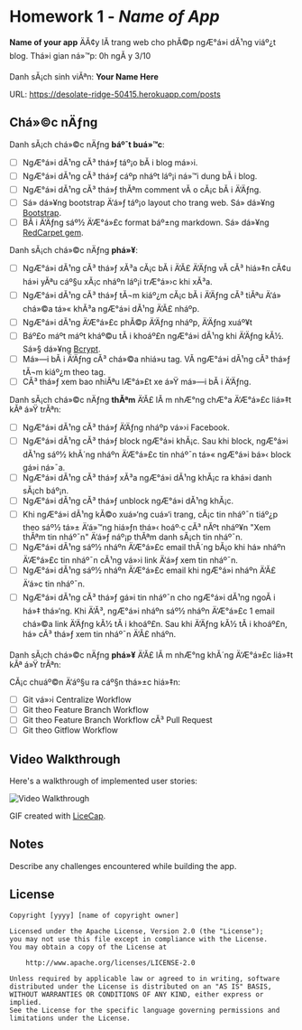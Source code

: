 # Homework 1 - *Name of App*

**Name of your app** ÄĂ¢y lĂ  trang web cho phĂ©p ngÆ°á»i dĂ¹ng viáº¿t blog. Thá»i gian ná»™p: 0h ngĂ y 3/10

Danh sĂ¡ch sinh viĂªn: **Your Name Here**

URL: https://desolate-ridge-50415.herokuapp.com/posts

## Chá»©c nÄƒng

Danh sĂ¡ch chá»©c nÄƒng **báº¯t buá»™c**:

* [ ] NgÆ°á»i dĂ¹ng cĂ³ thá»ƒ táº¡o bĂ i blog má»›i.
* [ ] NgÆ°á»i dĂ¹ng cĂ³ thá»ƒ cáº­p nháº­t láº¡i ná»™i dung bĂ i blog.
* [ ] NgÆ°á»i dĂ¹ng cĂ³ thá»ƒ thĂªm comment vĂ o cĂ¡c bĂ i Ä‘Äƒng.
* [ ] Sá»­ dá»¥ng bootstrap Ä‘á»ƒ táº¡o layout cho trang web. Sá»­ dá»¥ng [Bootstrap](https://rubygems.org/gems/bootstrap/versions/4.0.0.alpha3).
* [ ] BĂ i Ä‘Äƒng sáº½ Ä‘Æ°á»£c format báº±ng markdown. Sá»­ dá»¥ng [RedCarpet gem](https://github.com/vmg/redcarpet).

Danh sĂ¡ch chá»©c nÄƒng **phá»¥**:

* [ ] NgÆ°á»i dĂ¹ng cĂ³ thá»ƒ xĂ³a cĂ¡c bĂ i Ä‘Ă£ Ä‘Äƒng vĂ  cĂ³ hiá»‡n cĂ¢u há»i yĂªu cáº§u xĂ¡c nháº­n láº¡i trÆ°á»›c khi xĂ³a.
* [ ] NgÆ°á»i dĂ¹ng cĂ³ thá»ƒ tĂ¬m kiáº¿m cĂ¡c bĂ i Ä‘Äƒng cĂ³ tiĂªu Ä‘á» chá»©a tá»« khĂ³a ngÆ°á»i dĂ¹ng Ä‘Ă£ nháº­p.
* [ ] NgÆ°á»i dĂ¹ng Ä‘Æ°á»£c phĂ©p Ä‘Äƒng nháº­p, Ä‘Äƒng xuáº¥t
* [ ] Báº£o máº­t máº­t kháº©u tĂ i khoáº£n ngÆ°á»i dĂ¹ng khi Ä‘Äƒng kĂ½. Sá»§ dá»¥ng [Bcrypt](https://github.com/codahale/bcrypt-ruby).
* [ ] Má»—i bĂ i Ä‘Äƒng cĂ³ chá»©a nhiá»u tag. VĂ  ngÆ°á»i dĂ¹ng cĂ³ thá»ƒ tĂ¬m kiáº¿m theo tag.
* [ ] CĂ³ thá»ƒ xem bao nhiĂªu lÆ°á»£t xe á»Ÿ má»—i bĂ i Ä‘Äƒng.

Danh sĂ¡ch chá»©c nÄƒng **thĂªm** Ä‘Ă£ lĂ m nhÆ°ng chÆ°a Ä‘Æ°á»£c liá»‡t kĂª á»Ÿ trĂªn:

* [ ] NgÆ°á»i dĂ¹ng cĂ³ thá»ƒ Ä‘Äƒng nháº­p vá»›i Facebook.
* [ ] NgÆ°á»i dĂ¹ng cĂ³ thá»ƒ block ngÆ°á»i khĂ¡c. Sau khi block, ngÆ°á»i dĂ¹ng sáº½ khĂ´ng nháº­n Ä‘Æ°á»£c tin nháº¯n tá»« ngÆ°á»i bá»‹ block gá»­i ná»¯a.
* [ ] NgÆ°á»i dĂ¹ng cĂ³ thá»ƒ xĂ³a ngÆ°á»i dĂ¹ng khĂ¡c ra khá»i danh sĂ¡ch báº¡n.
* [ ] NgÆ°á»i dĂ¹ng cĂ³ thá»ƒ unblock ngÆ°á»i dĂ¹ng khĂ¡c.
* [ ] Khi ngÆ°á»i dĂ¹ng kĂ©o xuá»‘ng cuá»‘i trang, cĂ¡c tin nháº¯n tiáº¿p theo sáº½ tá»± Ä‘á»™ng hiá»ƒn thá»‹ hoáº·c cĂ³ nĂºt nháº¥n "Xem thĂªm tin nháº¯n" Ä‘á»ƒ náº¡p thĂªm danh sĂ¡ch tin nháº¯n.
* [ ] NgÆ°á»i dĂ¹ng sáº½ nháº­n Ä‘Æ°á»£c email thĂ´ng bĂ¡o khi há» nháº­n Ä‘Æ°á»£c tin nháº¯n cĂ¹ng vá»›i link Ä‘á»ƒ xem tin nháº¯n.
* [ ] NgÆ°á»i dĂ¹ng sáº½ nháº­n Ä‘Æ°á»£c email khi ngÆ°á»i nháº­n Ä‘Ă£ Ä‘á»c tin nháº¯n.
* [ ] NgÆ°á»i dĂ¹ng cĂ³ thá»ƒ gá»­i tin nháº¯n cho ngÆ°á»i dĂ¹ng ngoĂ i há»‡ thá»‘ng. Khi Ä‘Ă³, ngÆ°á»i nháº­n sáº½ nháº­n Ä‘Æ°á»£c 1 email chá»©a link Ä‘Äƒng kĂ½ tĂ i khoáº£n. Sau khi Ä‘Äƒng kĂ½ tĂ i khoáº£n, há» cĂ³ thá»ƒ xem tin nháº¯n Ä‘Ă£ nháº­n.

Danh sĂ¡ch chá»©c nÄƒng **phá»¥** Ä‘Ă£ lĂ m nhÆ°ng khĂ´ng Ä‘Æ°á»£c liá»‡t kĂª á»Ÿ trĂªn:

CĂ¡c chuáº©n Ä‘áº§u ra cáº§n thá»±c hiá»‡n:
* [ ] Git vá»›i Centralize Workflow
* [ ] Git theo Feature Branch Workflow
* [ ] Git theo Feature Branch Workflow cĂ³ Pull Request
* [ ] Git theo Gitflow Workflow
## Video Walkthrough

Here's a walkthrough of implemented user stories:

![Video Walkthrough](relative-path-to-your-gif-file-on-github-or-absolute-path-to-file-on-imgur-or-youtube)

GIF created with [LiceCap](http://www.cockos.com/licecap/).

## Notes

Describe any challenges encountered while building the app.

## License

    Copyright [yyyy] [name of copyright owner]

    Licensed under the Apache License, Version 2.0 (the "License");
    you may not use this file except in compliance with the License.
    You may obtain a copy of the License at

        http://www.apache.org/licenses/LICENSE-2.0

    Unless required by applicable law or agreed to in writing, software
    distributed under the License is distributed on an "AS IS" BASIS,
    WITHOUT WARRANTIES OR CONDITIONS OF ANY KIND, either express or implied.
    See the License for the specific language governing permissions and
    limitations under the License.
